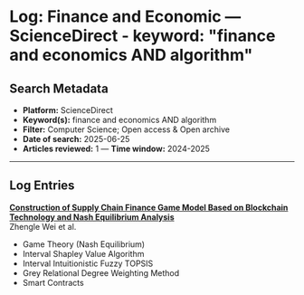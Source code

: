 # Log: Finance and Economic — ScienceDirect - keyword: "finance and economics AND algorithm"

## Search Metadata

- **Platform:** ScienceDirect
- **Keyword(s):** finance and economics AND algorithm
- **Filter:** Computer Science; Open access & Open archive
- **Date of search:** 2025-06-25
- **Articles reviewed:** 1
— **Time window:** 2024-2025

---

## Log Entries

**[Construction of Supply Chain Finance Game Model Based on Blockchain Technology and Nash Equilibrium Analysis](https://www.sciencedirect.com/science/article/pii/S1877050925019714)**  
Zhengle Wei et al.  
- Game Theory (Nash Equilibrium)  
- Interval Shapley Value Algorithm  
- Interval Intuitionistic Fuzzy TOPSIS  
- Grey Relational Degree Weighting Method  
- Smart Contracts  
